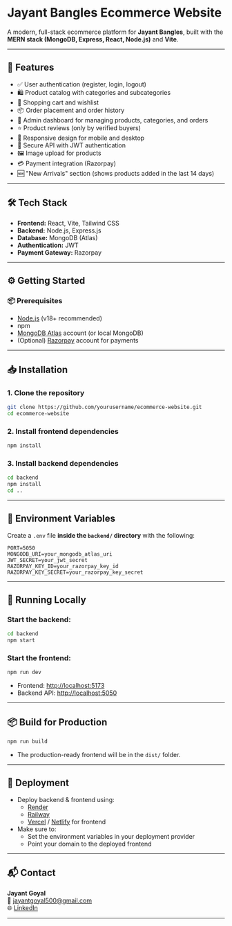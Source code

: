 # Jayant Bangles Ecommerce Website

A modern, full-stack ecommerce platform for **Jayant Bangles**, built with the **MERN stack (MongoDB, Express, React, Node.js)** and **Vite**.

---

## 🚀 Features

- ✅ User authentication (register, login, logout)
- 🛍️ Product catalog with categories and subcategories
- 🛒 Shopping cart and wishlist
- 📦 Order placement and order history
- 🔐 Admin dashboard for managing products, categories, and orders
- ⭐ Product reviews (only by verified buyers)
- 📱 Responsive design for mobile and desktop
- 🔐 Secure API with JWT authentication
- 🖼️ Image upload for products
- 💳 Payment integration (Razorpay)
- 🆕 "New Arrivals" section (shows products added in the last 14 days)

---

## 🛠️ Tech Stack

- **Frontend:** React, Vite, Tailwind CSS
- **Backend:** Node.js, Express.js
- **Database:** MongoDB (Atlas)
- **Authentication:** JWT
- **Payment Gateway:** Razorpay

---

## ⚙️ Getting Started

### 📦 Prerequisites

- [Node.js](https://nodejs.org/) (v18+ recommended)
- npm
- [MongoDB Atlas](https://www.mongodb.com/cloud/atlas) account (or local MongoDB)
- (Optional) [Razorpay](https://razorpay.com/) account for payments

---

## 📥 Installation

### 1. Clone the repository

```bash
git clone https://github.com/yourusername/ecommerce-website.git
cd ecommerce-website
```

### 2. Install frontend dependencies

```bash
npm install
```

### 3. Install backend dependencies

```bash
cd backend
npm install
cd ..
```

---

## 🔐 Environment Variables

Create a `.env` file **inside the `backend/` directory** with the following:

```env
PORT=5050
MONGODB_URI=your_mongodb_atlas_uri
JWT_SECRET=your_jwt_secret
RAZORPAY_KEY_ID=your_razorpay_key_id
RAZORPAY_KEY_SECRET=your_razorpay_key_secret
```

---

## 🧪 Running Locally

### Start the **backend**:

```bash
cd backend
npm start
```

### Start the **frontend**:

```bash
npm run dev
```

- Frontend: [http://localhost:5173](http://localhost:5173)
- Backend API: [http://localhost:5050](http://localhost:5050)

---

## 📦 Build for Production

```bash
npm run build
```

- The production-ready frontend will be in the `dist/` folder.

---

## 🚀 Deployment

- Deploy backend & frontend using:
  - [Render](https://render.com/)
  - [Railway](https://railway.app/)
  - [Vercel](https://vercel.com/) / [Netlify](https://netlify.com/) for frontend
- Make sure to:
  - Set the environment variables in your deployment provider
  - Point your domain to the deployed frontend

---

## 📬 Contact

**Jayant Goyal**  
📧 jayantgoyal500@gmail.com  
🌐 [LinkedIn](https://www.linkedin.com/in/jayantgoyal2002)

---

